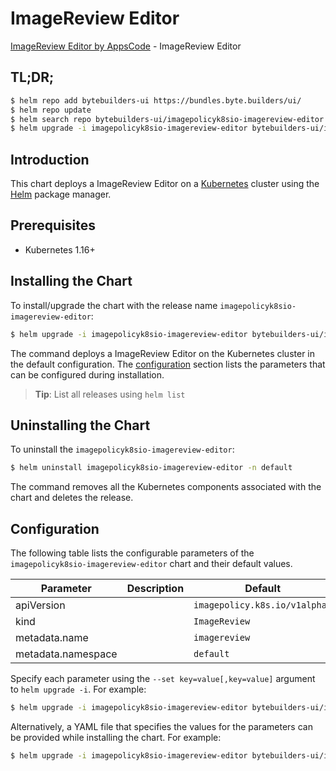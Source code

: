 # ImageReview Editor

[ImageReview Editor by AppsCode](https://byte.builders) - ImageReview Editor

## TL;DR;

```bash
$ helm repo add bytebuilders-ui https://bundles.byte.builders/ui/
$ helm repo update
$ helm search repo bytebuilders-ui/imagepolicyk8sio-imagereview-editor --version=v0.4.2
$ helm upgrade -i imagepolicyk8sio-imagereview-editor bytebuilders-ui/imagepolicyk8sio-imagereview-editor -n default --create-namespace --version=v0.4.2
```

## Introduction

This chart deploys a ImageReview Editor on a [Kubernetes](http://kubernetes.io) cluster using the [Helm](https://helm.sh) package manager.

## Prerequisites

- Kubernetes 1.16+

## Installing the Chart

To install/upgrade the chart with the release name `imagepolicyk8sio-imagereview-editor`:

```bash
$ helm upgrade -i imagepolicyk8sio-imagereview-editor bytebuilders-ui/imagepolicyk8sio-imagereview-editor -n default --create-namespace --version=v0.4.2
```

The command deploys a ImageReview Editor on the Kubernetes cluster in the default configuration. The [configuration](#configuration) section lists the parameters that can be configured during installation.

> **Tip**: List all releases using `helm list`

## Uninstalling the Chart

To uninstall the `imagepolicyk8sio-imagereview-editor`:

```bash
$ helm uninstall imagepolicyk8sio-imagereview-editor -n default
```

The command removes all the Kubernetes components associated with the chart and deletes the release.

## Configuration

The following table lists the configurable parameters of the `imagepolicyk8sio-imagereview-editor` chart and their default values.

|     Parameter      | Description |                 Default                  |
|--------------------|-------------|------------------------------------------|
| apiVersion         |             | <code>imagepolicy.k8s.io/v1alpha1</code> |
| kind               |             | <code>ImageReview</code>                 |
| metadata.name      |             | <code>imagereview</code>                 |
| metadata.namespace |             | <code>default</code>                     |


Specify each parameter using the `--set key=value[,key=value]` argument to `helm upgrade -i`. For example:

```bash
$ helm upgrade -i imagepolicyk8sio-imagereview-editor bytebuilders-ui/imagepolicyk8sio-imagereview-editor -n default --create-namespace --version=v0.4.2 --set apiVersion=imagepolicy.k8s.io/v1alpha1
```

Alternatively, a YAML file that specifies the values for the parameters can be provided while
installing the chart. For example:

```bash
$ helm upgrade -i imagepolicyk8sio-imagereview-editor bytebuilders-ui/imagepolicyk8sio-imagereview-editor -n default --create-namespace --version=v0.4.2 --values values.yaml
```
